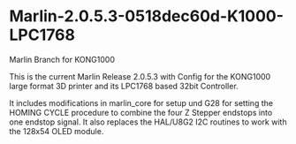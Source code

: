 # Marlin-2.0.5.3-0518dec60d-K1000-LPC1768
 Marlin Branch for KONG1000

 This is the current Marlin Release 2.0.5.3 with Config for the KONG1000 large format 3D printer
 and its LPC1768 based 32bit Controller.

 It includes modifications in marlin_core for setup und G28 for setting the HOMING CYCLE procedure to 
 combine the four Z Stepper endstops into one endstop signal.
 It also replaces the HAL/U8G2 I2C routines to work with the 128x54 OLED module.
